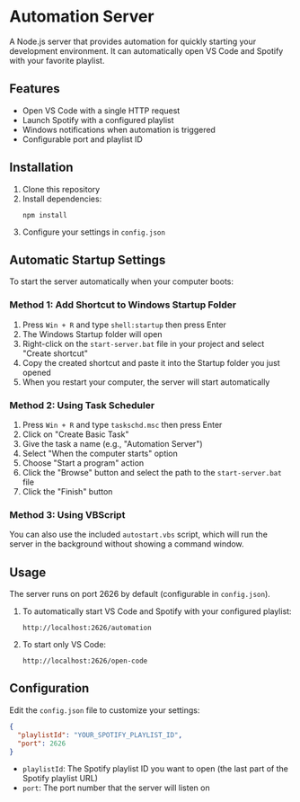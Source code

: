 # Automation Server

A Node.js server that provides automation for quickly starting your development environment. It can automatically open VS Code and Spotify with your favorite playlist.

## Features

- Open VS Code with a single HTTP request
- Launch Spotify with a configured playlist
- Windows notifications when automation is triggered
- Configurable port and playlist ID

## Installation

1. Clone this repository
2. Install dependencies:
   ```
   npm install
   ```
3. Configure your settings in `config.json`

## Automatic Startup Settings

To start the server automatically when your computer boots:

### Method 1: Add Shortcut to Windows Startup Folder

1. Press `Win + R` and type `shell:startup` then press Enter
2. The Windows Startup folder will open
3. Right-click on the `start-server.bat` file in your project and select "Create shortcut"
4. Copy the created shortcut and paste it into the Startup folder you just opened
5. When you restart your computer, the server will start automatically

### Method 2: Using Task Scheduler

1. Press `Win + R` and type `taskschd.msc` then press Enter
2. Click on "Create Basic Task"
3. Give the task a name (e.g., "Automation Server")
4. Select "When the computer starts" option
5. Choose "Start a program" action
6. Click the "Browse" button and select the path to the `start-server.bat` file
7. Click the "Finish" button

### Method 3: Using VBScript

You can also use the included `autostart.vbs` script, which will run the server in the background without showing a command window.

## Usage

The server runs on port 2626 by default (configurable in `config.json`).

1. To automatically start VS Code and Spotify with your configured playlist:

   ```
   http://localhost:2626/automation
   ```

2. To start only VS Code:
   ```
   http://localhost:2626/open-code
   ```

## Configuration

Edit the `config.json` file to customize your settings:

```json
{
  "playlistId": "YOUR_SPOTIFY_PLAYLIST_ID",
  "port": 2626
}
```

- `playlistId`: The Spotify playlist ID you want to open (the last part of the Spotify playlist URL)
- `port`: The port number that the server will listen on
